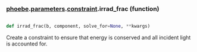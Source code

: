 ### [phoebe](phoebe.md).[parameters](phoebe.parameters.md).[constraint](phoebe.parameters.constraint.md).irrad_frac (function)


```py

def irrad_frac(b, component, solve_for=None, **kwargs)

```



Create a constraint to ensure that energy is conserved and all incident
light is accounted for.

